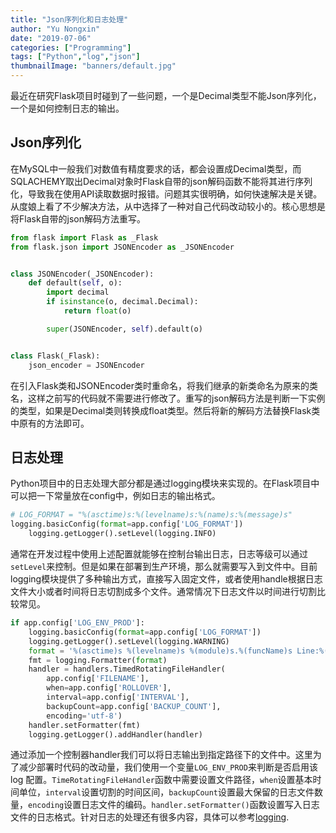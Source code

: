 ```yaml
---
title: "Json序列化和日志处理"
author: "Yu Nongxin"
date: "2019-07-06"
categories: ["Programming"]
tags: ["Python","log","json"]
thumbnailImage: "banners/default.jpg"
---
```


最近在研究Flask项目时碰到了一些问题，一个是Decimal类型不能Json序列化，一个是如何控制日志的输出。
<!--more-->

## Json序列化

在MySQL中一般我们对数值有精度要求的话，都会设置成Decimal类型，而SQLACHEMY取出Decimal对象时Flask自带的json解码函数不能将其进行序列化，导致我在使用API读取数据时报错。问题其实很明确，如何快速解决是关键。从度娘上看了不少解决方法，从中选择了一种对自己代码改动较小的。核心思想是将Flask自带的json解码方法重写。

```python
from flask import Flask as _Flask
from flask.json import JSONEncoder as _JSONEncoder


class JSONEncoder(_JSONEncoder):
    def default(self, o):
        import decimal
        if isinstance(o, decimal.Decimal):
            return float(o)

        super(JSONEncoder, self).default(o)


class Flask(_Flask):
    json_encoder = JSONEncoder
```

在引入Flask类和JSONEncoder类时重命名，将我们继承的新类命名为原来的类名，这样之前写的代码就不需要进行修改了。重写的json解码方法是判断一下实例的类型，如果是Decimal类则转换成float类型。然后将新的解码方法替换Flask类中原有的方法即可。

## 日志处理

Python项目中的日志处理大部分都是通过logging模块来实现的。在Flask项目中可以把一下常量放在config中，例如日志的输出格式。

```python
# LOG_FORMAT = "%(asctime)s:%(levelname)s:%(name)s:%(message)s"
logging.basicConfig(format=app.config['LOG_FORMAT'])
    logging.getLogger().setLevel(logging.INFO)
```

通常在开发过程中使用上述配置就能够在控制台输出日志，日志等级可以通过```setLevel```来控制。但是如果在部署到生产环境，那么就需要写入到文件中。目前logging模块提供了多种输出方式，直接写入固定文件，或者使用handle根据日志文件大小或者时间将日志切割成多个文件。通常情况下日志文件以时间进行切割比较常见。

```python
if app.config['LOG_ENV_PROD']:
    logging.basicConfig(format=app.config['LOG_FORMAT'])
    logging.getLogger().setLevel(logging.WARNING)
    format = '%(asctime)s %(levelname)s %(module)s.%(funcName)s Line:%(lineno)d:%(message)s'
    fmt = logging.Formatter(format)
    handler = handlers.TimedRotatingFileHandler(
        app.config['FILENAME'],
        when=app.config['ROLLOVER'],
        interval=app.config['INTERVAL'],
        backupCount=app.config['BACKUP_COUNT'],
        encoding='utf-8')
    handler.setFormatter(fmt)
    logging.getLogger().addHandler(handler)
```

通过添加一个控制器handler我们可以将日志输出到指定路径下的文件中。这里为了减少部署时代码的改动量，我们使用一个变量`LOG_ENV_PROD`来判断是否启用该 log 配置。`TimeRotatingFileHandler`函数中需要设置文件路径，`when`设置基本时间单位，`interval`设置切割的时间区间，`backupCount`设置最大保留的日志文件数量，`encoding`设置日志文件的编码。`handler.setFormatter()`函数设置写入日志文件的日志格式。针对日志的处理还有很多内容，具体可以参考[logging](https://docs.python.org/3/library/logging.html).